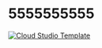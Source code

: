# 5555555555
[![Cloud Studio Template](https://cs-res.codehub.cn/common/assets/icon-badge.svg)](https://cloudstudio.net/a/16254042041167872?channel=share&sharetype=Markdown)
